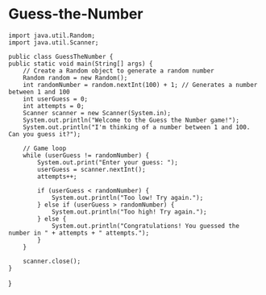 # Guess-the-Number

    import java.util.Random;
    import java.util.Scanner;

    public class GuessTheNumber {
    public static void main(String[] args) {
        // Create a Random object to generate a random number
        Random random = new Random();
        int randomNumber = random.nextInt(100) + 1; // Generates a number between 1 and 100
        int userGuess = 0;
        int attempts = 0;
        Scanner scanner = new Scanner(System.in);
        System.out.println("Welcome to the Guess the Number game!");
        System.out.println("I'm thinking of a number between 1 and 100. Can you guess it?");

        // Game loop
        while (userGuess != randomNumber) {
            System.out.print("Enter your guess: ");
            userGuess = scanner.nextInt();
            attempts++;

            if (userGuess < randomNumber) {
                System.out.println("Too low! Try again.");
            } else if (userGuess > randomNumber) {
                System.out.println("Too high! Try again.");
            } else {
                System.out.println("Congratulations! You guessed the number in " + attempts + " attempts.");
            }
        }

        scanner.close();
    }
}
